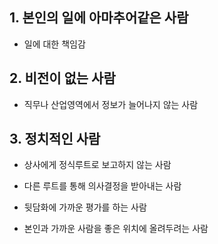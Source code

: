 ## 1. 본인의 일에 아마추어같은 사람

- 일에 대한 책임감 

## 2. 비전이 없는 사람

- 직무나 산업영역에서 정보가 늘어나지 않는 사람

## 3. 정치적인 사람

- 상사에게 정식루트로 보고하지 않는 사람

- 다른 루트를 통해 의사결정을 받아내는 사람

- 뒷담화에 가까운 평가를 하는 사람

- 본인과 가까운 사람을 좋은 위치에 올려두려는 사람